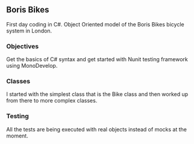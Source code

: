 Boris Bikes
-----------

First day coding in C#. Object Oriented model of the Boris Bikes bicycle system in London.

### Objectives

Get the basics of C# syntax and get started with Nunit testing framework using MonoDevelop.

### Classes

I started with the simplest class that is the Bike class and then worked up from there to more complex classes.

### Testing

All the tests are being executed with real objects instead of mocks at the moment.